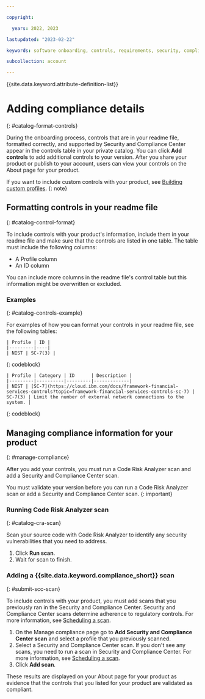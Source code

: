 ```yaml
---

copyright:

  years: 2022, 2023

lastupdated: "2023-02-22"

keywords: software onboarding, controls, requirements, security, compliance, partners

subcollection: account

---
```


{{site.data.keyword.attribute-definition-list}}

# Adding compliance details
{: #catalog-format-controls}

During the onboarding process, controls that are in your readme file, formatted correctly, and supported by Security and Compliance Center appear in the controls table in your private catalog. You can click **Add controls** to add additional controls to your version.  After you share your product or publish to your account, users can view your controls on the About page for your product.

If you want to include custom controls with your product, see [Building custom profiles](/docs/security-compliance?topic=security-compliance-custom-profiles).
{: note}

## Formatting controls in your readme file
{: #catalog-control-format}

To include controls with your product's information, include them in your readme file and make sure that the controls are listed in one table. The table must include the following columns:

- A Profile column
- An ID column

You can include more columns in the readme file's control table but this information might be overwritten or excluded.

### Examples
{: #catalog-controls-example}

For examples of how you can format your controls in your readme file, see the following tables:

```
| Profile | ID |
|---------|----|
| NIST | SC-7(3) |
```
{: codeblock}

```
| Profile | Category | ID      | Description |
|---------|----------|---------|-------------|
| NIST | [SC-7](https://cloud.ibm.com/docs/framework-financial-services-controls?topic=framework-financial-services-controls-sc-7) | SC-7(3) | Limit the number of external network connections to the system. |
```
{: codeblock}

## Managing compliance information for your product
{: #manage-compliance}

After you add your controls, you must run a Code Risk Analyzer scan and add a Security and Compliance Center scan.

You must validate your version before you can run a Code Risk Analyzer scan or add a Security and Compliance Center scan.
{: important}

### Running Code Risk Analyzer scan
{: #catalog-cra-scan}

Scan your source code with Code Risk Analyzer to identify any security vulnerabilities that you need to address.

1. Click **Run scan**.
2. Wait for scan to finish.

### Adding a {{site.data.keyword.compliance_short}} scan
{: #submit-scc-scan}

To include controls with your product, you must add scans that you previously ran in the Security and Compliance Center. Security and Compliance Center scans determine adherence to regulatory controls. For more information, see [Scheduling a scan](/docs/security-compliance?topic=security-compliance-schedule-scan).

1. On the Manage compliance page go to **Add Security and Compliance Center scan** and select a profile that you previously scanned.
1. Select a Security and Compliance Center scan.
   If you don't see any scans, you need to run a scan in Security and Compliance Center. For more information, see [Scheduling a scan](/docs/security-compliance?topic=security-compliance-schedule-scan).
1. Click **Add scan**.


These results are displayed on your About page for your product as evidence that the controls that you listed for your product are validated as compliant.
